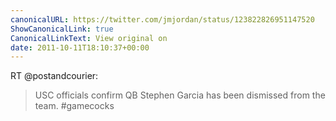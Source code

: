 ```yaml
---
canonicalURL: https://twitter.com/jmjordan/status/123822826951147520
ShowCanonicalLink: true
CanonicalLinkText: View original on
date: 2011-10-11T18:10:37+00:00
---
```

RT @postandcourier:
> USC officials confirm QB Stephen Garcia has been dismissed from the team. #gamecocks